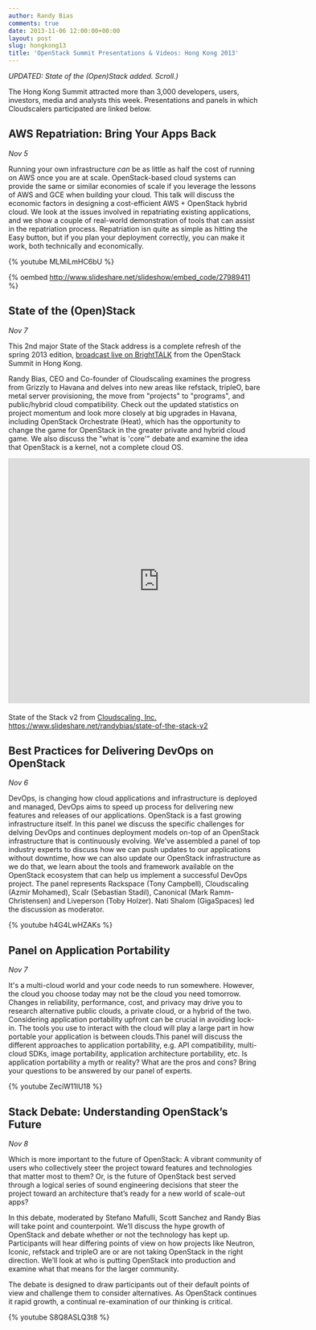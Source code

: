 ```yaml
---
author: Randy Bias
comments: true
date: 2013-11-06 12:00:00+00:00
layout: post
slug: hongkong13
title: 'OpenStack Summit Presentations & Videos: Hong Kong 2013'
---
```


_UPDATED: State of the (Open)Stack added. Scroll.)_

The Hong Kong Summit attracted more than 3,000 developers, users, investors, media and analysts this week. Presentations and panels in which Cloudscalers participated are linked below.

## AWS Repatriation: Bring Your Apps Back

_Nov 5_

Running your own infrastructure *can* be as little as half the cost of running on AWS once you are at scale. OpenStack-based cloud systems can provide the same or similar economies of scale if you leverage the lessons of AWS and GCE when building your cloud. This talk will discuss the economic factors in designing a cost-efficient AWS + OpenStack hybrid cloud. We look at the issues involved in repatriating existing applications, and we show a couple of real-world demonstration of tools that can assist in the repatriation process. Repatriation isn quite as simple as hitting the Easy button, but if you plan your deployment correctly, you can make it work, both technically and economically.

{% youtube MLMiLmHC6bU %}

{% oembed http://www.slideshare.net/slideshow/embed_code/27989411 %}

## State of the (Open)Stack

_Nov 7_

This 2nd major State of the Stack address is a complete refresh of the spring 2013 edition, [broadcast live on BrightTALK](https://www.brighttalk.com/webcast/10353/92159) from the OpenStack Summit in Hong Kong.

Randy Bias, CEO and Co-founder of Cloudscaling examines the progress from Grizzly to Havana and delves into new areas like refstack, tripleO, bare metal server provisioning, the move from "projects" to "programs", and public/hybrid cloud compatibility. Check out the updated statistics on project momentum and look more closely at big upgrades in Havana, including OpenStack Orchestrate (Heat), which has the opportunity to change the game for OpenStack in the greater private and hybrid cloud game. We also discuss the "what is 'core'" debate and examine the idea that OpenStack is a kernel, not a complete cloud OS.

<script type="text/javascript" src="https://www.brighttalk.com/clients/js/embed/embed.js"></script>
<iframe style="border: 1px solid #CCC; border-width: 1px 1px 0; margin-bottom: 5px;" src="http://www.slideshare.net/slideshow/embed_code/27989302" height="486" width="597" allowfullscreen="" frameborder="0" marginwidth="0" marginheight="0" scrolling="no"></iframe>

State of the Stack v2 from [Cloudscaling, Inc.](http://www.slideshare.net/randybias)
https://www.slideshare.net/randybias/state-of-the-stack-v2

## Best Practices for Delivering DevOps on OpenStack

_Nov 6_

DevOps, is changing how cloud applications and infrastructure is deployed and managed, DevOps aims to speed up process for delivering new features and releases of our applications. OpenStack is a fast growing infrastructure itself. In this panel we discuss the specific challenges for delving DevOps and continues deployment models on-top of an OpenStack infrastructure that is continuously evolving. We've assembled a panel of top industry experts to discuss how we can push updates to our applications without downtime, how we can also update our OpenStack infrastructure as we do that, we learn about the tools and framework available on the OpenStack ecosystem that can help us implement a successful DevOps project. The panel represents Rackspace (Tony Campbell), Cloudscaling (Azmir Mohamed), Scalr (Sebastian Stadil), Canonical (Mark Ramm-Christensen) and Liveperson (Toby Holzer). Nati Shalom (GigaSpaces) led the discussion as moderator.

{% youtube h4G4LwHZAKs %}


## Panel on Application Portability

_Nov 7_

It's a multi-cloud world and your code needs to run somewhere. However, the cloud you choose today may not be the cloud you need tomorrow. Changes in reliability, performance, cost, and privacy may drive you to research alternative public clouds, a private cloud, or a hybrid of the two. Considering application portability upfront can be crucial in avoiding lock-in. The tools you use to interact with the cloud will play a large part in how portable your application is between clouds.This panel will discuss the different approaches to application portability, e.g. API compatibility, multi-cloud SDKs, image portability, application architecture portability, etc. Is application portability a myth or reality? What are the pros and cons? Bring your questions to be answered by our panel of experts.

{% youtube ZeciW11lU18 %}


## Stack Debate: Understanding OpenStack’s Future

_Nov 8_

Which is more important to the future of OpenStack: A vibrant community of users who collectively steer the project toward features and technologies that matter most to them? Or, is the future of OpenStack best served through a logical series of sound engineering decisions that steer the project toward an architecture that’s ready for a new world of scale-out apps?

In this debate, moderated by Stefano Mafulli, Scott Sanchez and Randy Bias will take point and counterpoint. We’ll discuss the hype growth of OpenStack and debate whether or not the technology has kept up. Participants will hear differing points of view on how projects like Neutron, Iconic, refstack and tripleO are or are not taking OpenStack in the right direction. We’ll look at who is putting OpenStack into production and examine what that means for the larger community.

The debate is designed to draw participants out of their default points of view and challenge them to consider alternatives. As OpenStack continues it rapid growth, a continual re-examination of our thinking is critical.

{% youtube S8Q8ASLQ3t8 %}
